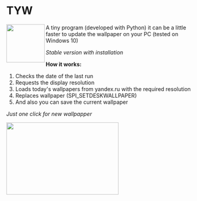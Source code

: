 # TYW 
<img align="left" width="100" height="100" src="https://encrypted-tbn0.gstatic.com/images?q=tbn:ANd9GcSQq150AWUFO42gO4wXpckFok7LKZvdbE1oKmM-e7-F72H8UaED">
A tiny program (developed with Python)
it can be a little faster to update the wallpaper on your PC (tested on Windows 10)

<i>Stable version with installation</i>




<b>How it works:</b>
1. Checks the date of the last run
2. Requests the display resolution
3. Loads today's wallpapers from yandex.ru with the required resolution
4. Replaces wallpaper (SPI_SETDESKWALLPAPER)
5. And also you can save the current wallpaper

<i> Just one click for new wallpapper </i> 


<img align="left" width="293" height="189" src="https://raw.githubusercontent.com/samwl/today_yandex_wallpapper/master/2018-02-27_13-25-17.png">

